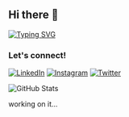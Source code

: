## Hi there 👋
[![Typing SVG](https://readme-typing-svg.demolab.com?font=Fira+Code&size=30&duration=3000&pause=500&color=C62195&center=true&vCenter=true&width=600&lines=Hi!+I'm+Mariana;Welcome+to+my+GitHub+Profile!;Software+Engineer+Student;UIUX+Designer;Lover+of+Languages+and+Arts)](https://git.io/typing-svg)

### Let's connect!
[![LinkedIn](https://img.shields.io/badge/LinkedIn-0077B5?style=for-the-badge&logo=linkedin&logoColor=white)](https://www.linkedin.com/in/mariaraujojc)
[![Instagram](https://img.shields.io/badge/Instagram-E4405F?style=for-the-badge&logo=instagram&logoColor=white)](https://www.instagram.com/studies.mariaraujojc)
[![Twitter](https://img.shields.io/badge/Twitter-1DA1F2?style=for-the-badge&logo=twitter&logoColor=white)](https://www.twitter.com/mariaraujojc)

![GitHub Stats](https://github-readme-stats.vercel.app/api?username=araujo-mariana&show_icons=true&theme=radical)
<!--
**araujo-mariana/araujo-mariana** is a ✨ _special_ ✨ repository because its `README.md` (this file) appears on your GitHub profile.

Here are some ideas to get you started:

- 🔭 I’m currently working on ...
- 🌱 I’m currently learning ...
- 👯 I’m looking to collaborate on ...
- 🤔 I’m looking for help with ...
- 💬 Ask me about ...
- 📫 How to reach me: ...
- 😄 Pronouns: ...
- ⚡ Fun fact: ...
--> working on it...

